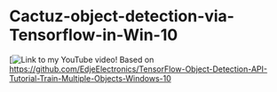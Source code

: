 # Cactuz-object-detection-via-Tensorflow-in-Win-10
[![Link to my YouTube video!](https://www.youtube.com/watch?v=Rgpfk6eYxJA)
Based on https://github.com/EdjeElectronics/TensorFlow-Object-Detection-API-Tutorial-Train-Multiple-Objects-Windows-10
